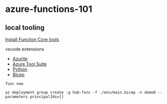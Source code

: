 # azure-functions-101

## local tooling

[Install Function Core tools](https://learn.microsoft.com/en-us/azure/azure-functions/functions-run-local?tabs=windows%2Cportal%2Cv2%2Cbash&pivots=programming-language-csharp#install-the-azure-functions-core-tools)

vscode extensions
- [Azurite](https://marketplace.visualstudio.com/items?itemName=Azurite.azurite)
- [Azure Tool Suite](https://marketplace.visualstudio.com/items?itemName=ms-vscode.vscode-node-azure-pack)
- [Python](https://marketplace.visualstudio.com/items?itemName=ms-python.python)
- [Bicep](https://marketplace.visualstudio.com/items?itemName=ms-azuretools.vscode-bicep)

```
func new
```

```
az deployment group create -g hub-func -f ./env/main.bicep -n demo0 --parameters principalIds=[]
```